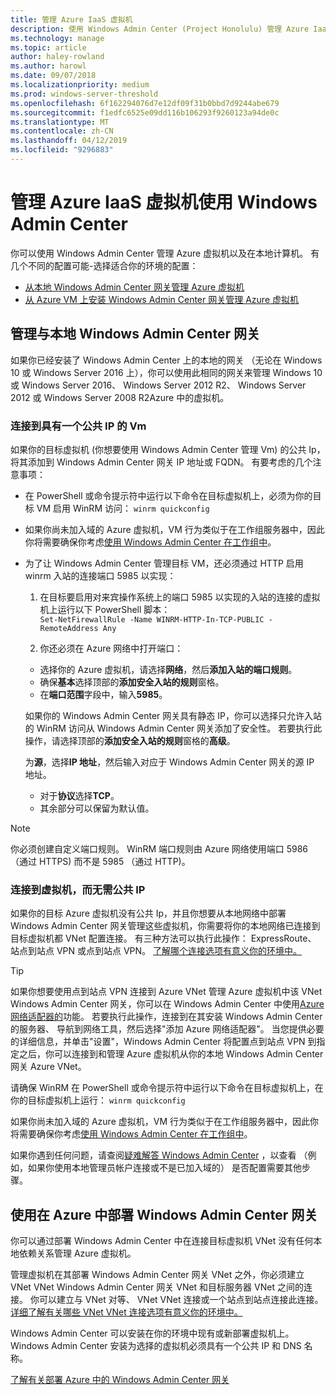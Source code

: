 ```yaml
---
title: 管理 Azure IaaS 虚拟机
description: 使用 Windows Admin Center (Project Honolulu) 管理 Azure IaaS 虚拟机
ms.technology: manage
ms.topic: article
author: haley-rowland
ms.author: harowl
ms.date: 09/07/2018
ms.localizationpriority: medium
ms.prod: windows-server-threshold
ms.openlocfilehash: 6f162294076d7e12df09f31b0bbd7d9244abe679
ms.sourcegitcommit: f1edfc6525e09dd116b106293f9260123a94de0c
ms.translationtype: MT
ms.contentlocale: zh-CN
ms.lasthandoff: 04/12/2019
ms.locfileid: "9296883"
---
```

# 管理 Azure IaaS 虚拟机使用 Windows Admin Center

你可以使用 Windows Admin Center 管理 Azure 虚拟机以及在本地计算机。 有几个不同的配置可能-选择适合你的环境的配置：
- [从本地 Windows Admin Center 网关管理 Azure 虚拟机](#manage-with-an-on-premises-windows-admin-center-gateway)
- [从 Azure VM 上安装 Windows Admin Center 网关管理 Azure 虚拟机](#use-a-windows-admin-center-gateway-deployed-in-azure)

## 管理与本地 Windows Admin Center 网关

如果你已经安装了 Windows Admin Center 上的本地的网关 （无论在 Windows 10 或 Windows Server 2016 上），你可以使用此相同的网关来管理 Windows 10 或 Windows Server 2016、 Windows Server 2012 R2、 Windows Server 2012 或 Windows Server 2008 R2Azure 中的虚拟机。 

### 连接到具有一个公共 IP 的 Vm

如果你的目标虚拟机 (你想要使用 Windows Admin Center 管理 Vm) 的公共 Ip，将其添加到 Windows Admin Center 网关 IP 地址或 FQDN。 有要考虑的几个注意事项：

- 在 PowerShell 或命令提示符中运行以下命令在目标虚拟机上，必须为你的目标 VM 启用 WinRM 访问： `winrm quickconfig`
- 如果你尚未加入域的 Azure 虚拟机，VM 行为类似于在工作组服务器中，因此你将需要确保你考虑[使用 Windows Admin Center 在工作组中](../support/troubleshooting.md#using-windows-admin-center-in-a-workgroup)。
- 为了让 Windows Admin Center 管理目标 VM，还必须通过 HTTP 启用 winrm 入站的连接端口 5985 以实现：
   1. 在目标要启用对来宾操作系统上的端口 5985 以实现的入站的连接的虚拟机上运行以下 PowerShell 脚本：   
`Set-NetFirewallRule -Name WINRM-HTTP-In-TCP-PUBLIC -RemoteAddress Any`

   2. 你还必须在 Azure 网络中打开端口：

    - 选择你的 Azure 虚拟机，请选择**网络**，然后**添加入站的端口规则**。 
    - 确保**基本**选择顶部的**添加安全入站的规则**窗格。
    - 在**端口范围**字段中，输入**5985**。
    
    如果你的 Windows Admin Center 网关具有静态 IP，你可以选择只允许入站的 WinRM 访问从 Windows Admin Center 网关添加了安全性。
    若要执行此操作，请选择顶部的**添加安全入站的规则**窗格的**高级**。

    为**源**，选择**IP 地址**，然后输入对应于 Windows Admin Center 网关的源 IP 地址。

    - 对于**协议**选择**TCP**。
    - 其余部分可以保留为默认值。

> [!NOTE]
> 你必须创建自定义端口规则。 WinRM 端口规则由 Azure 网络使用端口 5986 （通过 HTTPS) 而不是 5985 （通过 HTTP)。 

### 连接到虚拟机，而无需公共 IP

如果你的目标 Azure 虚拟机没有公共 Ip，并且你想要从本地网络中部署 Windows Admin Center 网关管理这些虚拟机，你需要将你的本地网络已连接到目标虚拟机都 VNet 配置连接。 有三种方法可以执行此操作： ExpressRoute、 站点到站点 VPN 或点到站点 VPN。 [了解哪个连接选项有意义你的环境中。](https://docs.microsoft.com/azure/vpn-gateway/vpn-gateway-plan-design) 

>[!TIP]
>如果你想要使用点到站点 VPN 连接到 Azure VNet 管理 Azure 虚拟机中该 VNet Windows Admin Center 网关，你可以在 Windows Admin Center 中使用[Azure 网络适配器的](https://aka.ms/WACNetworkAdapter)功能。 若要执行此操作，连接到在其安装 Windows Admin Center 的服务器、 导航到网络工具，然后选择"添加 Azure 网络适配器"。 当您提供必要的详细信息，并单击"设置"，Windows Admin Center 将配置点到站点 VPN 到指定之后，你可以连接到和管理 Azure 虚拟机从你的本地 Windows Admin Center 网关 Azure VNet。

请确保 WinRM 在 PowerShell 或命令提示符中运行以下命令在目标虚拟机上，在你的目标虚拟机上运行： `winrm quickconfig`

如果你尚未加入域的 Azure 虚拟机，VM 行为类似于在工作组服务器中，因此你将需要确保你考虑[使用 Windows Admin Center 在工作组中](../support/troubleshooting.md#using-windows-admin-center-in-a-workgroup)。

如果你遇到任何问题，请查阅[疑难解答 Windows Admin Center](../support/troubleshooting.md) ，以查看 （例如，如果你使用本地管理员帐户连接或不是已加入域的） 是否配置需要其他步骤。

## 使用在 Azure 中部署 Windows Admin Center 网关

你可以通过部署 Windows Admin Center 中在连接目标虚拟机 VNet 没有任何本地依赖关系管理 Azure 虚拟机。 

管理虚拟机在其部署 Windows Admin Center 网关 VNet 之外，你必须建立 VNet VNet Windows Admin Center 网关 VNet 和目标服务器 VNet 之间的连接。 你可以建立与 VNet 对等、 VNet VNet 连接或一个站点到站点连接此连接。 [详细了解有关哪些 VNet VNet 连接选项有意义你的环境中。](https://docs.microsoft.com/azure/vpn-gateway/vpn-gateway-howto-vnet-vnet-resource-manager-portal)

Windows Admin Center 可以安装在你的环境中现有或新部署虚拟机上。 Windows Admin Center 安装为选择的虚拟机必须具有一个公共 IP 和 DNS 名称。

[了解有关部署 Azure 中的 Windows Admin Center 网关](deploy-wac-in-azure.md)
